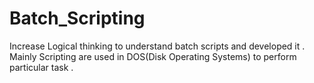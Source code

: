 # Batch_Scripting
Increase Logical thinking to understand batch scripts and developed it . Mainly Scripting are used in DOS(Disk Operating Systems) to perform particular task .   
